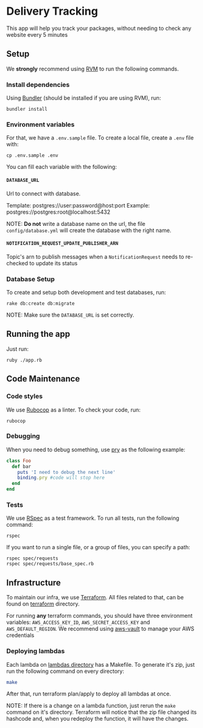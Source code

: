 # Delivery Tracking

This app will help you track your packages, without needing to check any website every 5 minutes

## Setup

We **strongly** recommend using [RVM](rvm.io) to run the following commands.

### Install dependencies
Using [Bundler](bundler.io) (should be installed if you are using RVM), run:
```
bundler install
```

### Environment variables

For that, we have a `.env.sample` file. To create a local file, create a `.env` file with:
```
cp .env.sample .env
```
You can fill each variable with the following:

#### `DATABASE_URL`
Url to connect with database.

Template: postgres://user:password@host:port
Example: postgres://postgres:root@localhost:5432

NOTE: **Do not** write a database name on the url, the file `config/database.yml` will create the database with the right name.

#### `NOTIFICATION_REQUEST_UPDATE_PUBLISHER_ARN`
Topic's arn to publish messages when a `NotificationRequest` needs to re-checked to update its status

### Database Setup

To create and setup both development and test databases, run:

```
rake db:create db:migrate
```

NOTE: Make sure the `DATABASE_URL` is set correctly.

## Running the app

Just run:

```
ruby ./app.rb
```

## Code Maintenance

### Code styles

We use [Rubocop](https://github.com/rubocop-hq/rubocop) as a linter. To check your code, run:

```
rubocop
```

### Debugging

When you need to debug something, use [pry](https://github.com/pry/pry) as the following example:

```ruby
class Foo
  def bar
    puts 'I need to debug the next line'
    binding.pry #code will stop here
  end
end
```

### Tests

We use [RSpec](https://github.com/rspec/rspec) as a test framework. To run all tests, run the following command:
```
rspec
```

If you want to run a single file, or a group of files, you can specify a path:

```
rspec spec/requests
rspec spec/requests/base_spec.rb
```

## Infrastructure

To maintain our infra, we use [Terraform](https://terraform.io). All files related to that, can be found on [terraform](terraform/) directory.

For running **any** terraform commands, you should have three environment variables: `AWS_ACCESS_KEY_ID`, `AWS_SECRET_ACCESS_KEY` and `AWS_DEFAULT_REGION`. We recommend using [aws-vault](https://github.com/99designs/aws-vault) to manage your AWS credentials

### Deploying lambdas

Each lambda on [lambdas directory](infra/lambdas) has a Makefile. To generate it's zip, just run the following command on every directory:

```bash
make
```

After that, run terraform plan/apply to deploy all lambdas at once.

NOTE: If there is a change on a lambda function, just rerun the `make` command on it's directory. Terraform will notice that the zip file changed its hashcode and, when you redeploy the function, it will have the changes.
